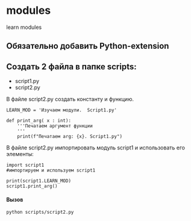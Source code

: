 # modules
learn modules


## Обязательно добавить Python-extension

## Создать 2 файла в папке scripts:
- script1.py
- script2.py

В файле  script2.py создать константу и функцию.
```
LEARN_MOD = 'Изучаем модули.  Script1.py'

def print_arg( x : int): 
    '''Печатаем аргумент функции
    '''
    print(f"Печатаем arg: {x}. Script1.py")
```

В файле script2.py импортировать модуль script1 и использовать его
элементы:

```
import script1
#импортируем и используем script1

print(script1.LEARN_MOD)
script1.print_arg()
```
#### Вызов
```
python scripts/script2.py
```
